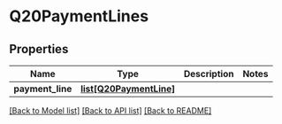 # Q20PaymentLines

## Properties
Name | Type | Description | Notes
------------ | ------------- | ------------- | -------------
**payment_line** | [**list[Q20PaymentLine]**](Q20PaymentLine.md) |  | 

[[Back to Model list]](../README.md#documentation-for-models) [[Back to API list]](../README.md#documentation-for-api-endpoints) [[Back to README]](../README.md)

